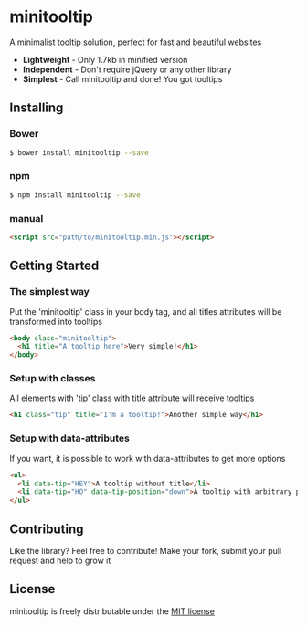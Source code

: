 # minitooltip
A minimalist tooltip solution, perfect for fast and beautiful websites

- **Lightweight** - Only 1.7kb in minified version
- **Independent** - Don't require jQuery or any other library
- **Simplest** - Call minitooltip and done! You got tooltips

## Installing

### Bower
```bash
$ bower install minitooltip --save
```

### npm
```bash
$ npm install minitooltip --save
```

### manual
```html
<script src="path/to/minitooltip.min.js"></script>
```

## Getting Started

### The simplest way
Put the 'minitooltip' class in your body tag, and all titles attributes will be transformed into tooltips
```html
<body class="minitooltip">
  <h1 title="A tooltip here">Very simple!</h1>
</body>
```

### Setup with classes
All elements with 'tip' class with title attribute will receive tooltips
```html
<h1 class="tip" title="I'm a tooltip!">Another simple way</h1>
```

### Setup with data-attributes
If you want, it is possible to work with data-attributes to get more options
```html
<ul>
  <li data-tip="HEY">A tooltip without title</li>
  <li data-tip="HO" data-tip-position="down">A tooltip with arbitrary position</li>
</ul>
```

## Contributing
Like the library? Feel free to contribute! Make your fork, submit your pull request and help to grow it

## License
minitooltip is freely distributable under the [MIT license](https://github.com/leonardocamelo/minitooltip/blob/master/LICENSE)
